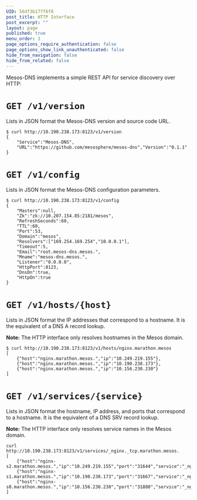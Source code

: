 ```yaml
---
UID: 56df3b177f6f0
post_title: HTTP Interface
post_excerpt: ""
layout: page
published: true
menu_order: 3
page_options_require_authentication: false
page_options_show_link_unauthenticated: false
hide_from_navigation: false
hide_from_related: false
---
```

Mesos-DNS implements a simple REST API for service discovery over HTTP:

# <a name="get-version"></a>`GET /v1/version`

Lists in JSON format the Mesos-DNS version and source code URL.

    $ curl http://10.190.238.173:8123/v1/version
    {
        "Service":"Mesos-DNS",
        "URL":"https://github.com/mesosphere/mesos-dns","Version":"0.1.1"
    }
    

# <a name="get-config"></a>`GET /v1/config`

Lists in JSON format the Mesos-DNS configuration parameters.

    $ curl http://10.190.238.173:8123/v1/config
    {
        "Masters":null,
        "Zk":"zk://10.207.154.85:2181/mesos",
        "RefreshSeconds":60,
        "TTL":60,
        "Port":53,
        "Domain":"mesos",
        "Resolvers":["169.254.169.254","10.0.0.1"],
        "Timeout":5,
        "Email":"root.mesos-dns.mesos.",
        "Mname":"mesos-dns.mesos.",
        "Listener":"0.0.0.0",
        "HttpPort":8123,
        "DnsOn":true,
        "HttpOn":true
    }
    

# <a name="get-hosts"></a>`GET /v1/hosts/{host}`

Lists in JSON format the IP addresses that correspond to a hostname. It is the equivalent of a DNS A record lookup.

**Note:** The HTTP interface only resolves hostnames in the Mesos domain.

    $ curl http://10.190.238.173:8123/v1/hosts/nginx.marathon.mesos
    [
        {"host":"nginx.marathon.mesos.","ip":"10.249.219.155"},
        {"host":"nginx.marathon.mesos.","ip":"10.190.238.173"},
        {"host":"nginx.marathon.mesos.","ip":"10.156.230.230"}
    ]
    

# <a name="get-service"></a>`GET /v1/services/{service}`

Lists in JSON format the hostname, IP address, and ports that correspond to a hostname. It is the equivalent of a DNS SRV record lookup.

**Note:** The HTTP interface only resolves service names in the Mesos domain.

    curl http://10.190.238.173:8123/v1/services/_nginx._tcp.marathon.mesos.
    [
        {"host":"nginx-s2.marathon.mesos.","ip":"10.249.219.155","port":"31644","service":"_nginx._tcp.marathon.mesos."},
        {"host":"nginx-s1.marathon.mesos.","ip":"10.190.238.173","port":"31667","service":"_nginx._tcp.marathon.mesos."},
        {"host":"nginx-s0.marathon.mesos.","ip":"10.156.230.230","port":"31880","service":"_nginx._tcp.marathon.mesos."}
    ]